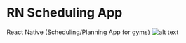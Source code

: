# RN Scheduling App

React Native (Scheduling/Planning App for gyms)
![alt text](http://url/to/img.png)
